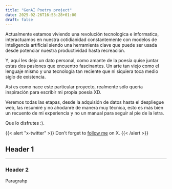 ```yaml
---
title: "GenAI Poetry project"
date: 2025-02-26T16:53:28+01:00
draft: false
---
```


Actualmente estamos viviendo una revolución tecnologica e informatica, interactuamos en nuestra cotidianidad constantemente con modelos de inteligencia artificial siendo una herramienta clave que puede ser usada desde potenciar nuestra productividad hasta recreación. 

Y, aquí les dejo un dato personal, como amante de la poesía quise juntar estas dos pasiones que encuentro fascinantes. Un arte tan viejo como el lenguaje mismo y una tecnología tan reciente que ni siquiera toca medio siglo de existencia. 

Así es como nace este particular proyecto, realmente sólo quería inspiración para escribir mi propia poesía XD.

Veremos todas las etapas, desde la adquisión de datos hasta el despliegue web, las resumiré y no ahodanré de manera muy técnica, esto es más bien un recuento de mi experiencia y no un manual para seguir al pie de la letra. 

Que lo disfrutes :).

{{< alert "x-twitter" >}}
Don't forget to [follow me](https://x.com/jpanther) on X.
{{< /alert >}}

## Header 1
<hr>

### Header 2

Paragrahp